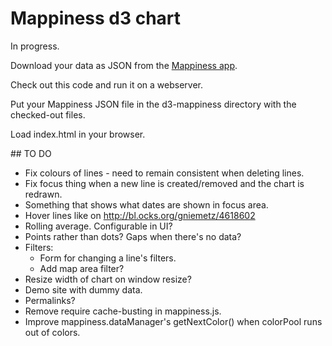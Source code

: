 # Mappiness d3 chart

In progress.

Download your data as JSON from the [Mappiness app](http://www.mappiness.org.uk/). 

Check out this code and run it on a webserver.

Put your Mappiness JSON file in the d3-mappiness directory with the checked-out files.

Load index.html in your browser.

## TO DO

* Fix colours of lines - need to remain consistent when deleting lines.
* Fix focus thing when a new line is created/removed and the chart is redrawn.
* Something that shows what dates are shown in focus area.
* Hover lines like on http://bl.ocks.org/gniemetz/4618602
* Rolling average. Configurable in UI?
* Points rather than dots? Gaps when there's no data?
* Filters:
	* Form for changing a line's filters.
	* Add map area filter?
* Resize width of chart on window resize?
* Demo site with dummy data.
* Permalinks?
* Remove require cache-busting in mappiness.js.
* Improve mappiness.dataManager's getNextColor() when colorPool runs out of colors.
